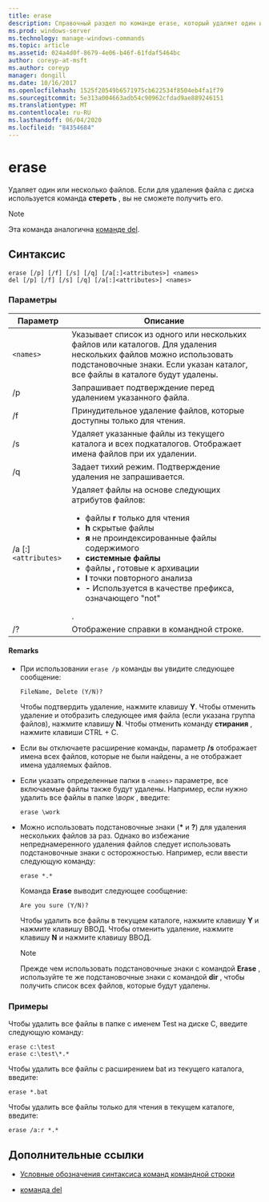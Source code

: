 ```yaml
---
title: erase
description: Справочный раздел по команде erase, который удаляет один или несколько файлов.
ms.prod: windows-server
ms.technology: manage-windows-commands
ms.topic: article
ms.assetid: 024a4d0f-8679-4e06-b46f-61fdaf5464bc
author: coreyp-at-msft
ms.author: coreyp
manager: dongill
ms.date: 10/16/2017
ms.openlocfilehash: 1525f20549b6571975cb622534f8504eb4fa1f79
ms.sourcegitcommit: 5e313a004663adb54c90962cfdad9ae889246151
ms.translationtype: MT
ms.contentlocale: ru-RU
ms.lasthandoff: 06/04/2020
ms.locfileid: "84354684"
---
```

# <a name="erase"></a>erase

Удаляет один или несколько файлов. Если для удаления файла с диска используется команда **стереть** , вы не сможете получить его.

> [!NOTE]
> Эта команда аналогична [команде del](del.md).


## <a name="syntax"></a>Синтаксис

```
erase [/p] [/f] [/s] [/q] [/a[:]<attributes>] <names>
del [/p] [/f] [/s] [/q] [/a[:]<attributes>] <names>
```

### <a name="parameters"></a>Параметры

| Параметр | Описание |
| --------- | ----------- |
| `<names>` | Указывает список из одного или нескольких файлов или каталогов. Для удаления нескольких файлов можно использовать подстановочные знаки. Если указан каталог, все файлы в каталоге будут удалены. |
| /p | Запрашивает подтверждение перед удалением указанного файла. |
| /f | Принудительное удаление файлов, которые доступны только для чтения. |
| /s | Удаляет указанные файлы из текущего каталога и всех подкаталогов. Отображает имена файлов при их удалении. |
| /q | Задает тихий режим. Подтверждение удаления не запрашивается. |
| /a [:]`<attributes>` | Удаляет файлы на основе следующих атрибутов файлов:<ul><li>файлы **r** только для чтения</li><li>**h** скрытые файлы</li><li>**я** не проиндексированные файлы содержимого</li><li>**системные файлы**</li><li>файлы **,** готовые к архивации</li><li>**l** точки повторного анализа</li><li>**-** Используется в качестве префикса, означающего "not"</li></ul>. |
| /? | Отображение справки в командной строке. |

#### <a name="remarks"></a>Remarks

- При использовании `erase /p` команды вы увидите следующее сообщение:

    `FileName, Delete (Y/N)?`

    Чтобы подтвердить удаление, нажмите клавишу **Y**. Чтобы отменить удаление и отобразить следующее имя файла (если указана группа файлов), нажмите клавишу **N**. Чтобы отменить команду **стирания** , нажмите клавиши CTRL + C.

- Если вы отключаете расширение команды, параметр **/s** отображает имена всех файлов, которые не были найдены, а не отображает имена удаляемых файлов.

- Если указать определенные папки в `<names>` параметре, все включаемые файлы также будут удалены. Например, если нужно удалить все файлы в папке *\ворк* , введите:

  ```
  erase \work
  ```

- Можно использовать подстановочные знаки (**&#42;** и **?**) для удаления нескольких файлов за раз. Однако во избежание непреднамеренного удаления файлов следует использовать подстановочные знаки с осторожностью. Например, если ввести следующую команду:

  ```
  erase *.*
  ```

  Команда **Erase** выводит следующее сообщение:

  `Are you sure (Y/N)?`

  Чтобы удалить все файлы в текущем каталоге, нажмите клавишу **Y** и нажмите клавишу ВВОД. Чтобы отменить удаление, нажмите клавишу **N** и нажмите клавишу ВВОД.

  > [!NOTE]
  > Прежде чем использовать подстановочные знаки с командой **Erase** , используйте те же подстановочные знаки с командой **dir** , чтобы получить список всех файлов, которые будут удалены.

### <a name="examples"></a>Примеры

Чтобы удалить все файлы в папке с именем Test на диске C, введите следующую команду:

```
erase c:\test
erase c:\test\*.*
```

Чтобы удалить все файлы с расширением bat из текущего каталога, введите:

```
erase *.bat
```

Чтобы удалить все файлы только для чтения в текущем каталоге, введите:

```
erase /a:r *.*
```

## <a name="additional-references"></a>Дополнительные ссылки

- [Условные обозначения синтаксиса команд командной строки](command-line-syntax-key.md)

- [команда del](del.md)